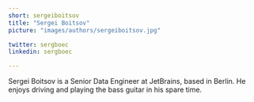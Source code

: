 ```yaml
---
short: sergeiboitsov
title: "Sergei Boitsov"
picture: "images/authors/sergeiboitsov.jpg"

twitter: sergboec
linkedin: sergboec

---
```


Sergei Boitsov is a Senior Data Engineer at JetBrains, based in Berlin. He enjoys driving and playing the bass guitar in his spare time.